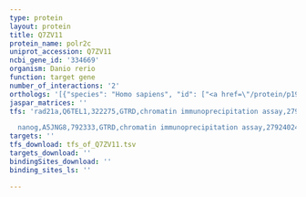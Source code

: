 ```yaml
---
type: protein
layout: protein
title: Q7ZV11
protein_name: polr2c
uniprot_accession: Q7ZV11
ncbi_gene_id: '334669'
organism: Danio rerio
function: target gene
number_of_interactions: '2'
orthologs: '[{"species": "Homo sapiens", "id": ["<a href=\"/protein/p19387\">P19387</a>"]}, {"species": "Mus musculus", "id": ["<a href=\"/protein/p97760\">P97760</a>"]}, {"species": "Rattus norvegicus", "id": ["<a href=\"/protein/q5eb90\">Q5EB90</a>"]}, {"species": "Drosophila melanogaster", "id": ["<a href=\"/protein/o97183\">O97183</a>"]}, {"species": "Caenorhabditis elegans", "id": ["<a href=\"/protein/q93338\">Q93338</a>"]}, {"species": "Saccharomyces cerevisiae", "id": ["<a href=\"/protein/p16370\">P16370</a>"]}]'
jaspar_matrices: ''
tfs: 'rad21a,Q6TEL1,322275,GTRD,chromatin immunoprecipitation assay,27924024%5Buid%5D,No

  nanog,A5JNG8,792333,GTRD,chromatin immunoprecipitation assay,27924024%5Buid%5D,No'
targets: ''
tfs_download: tfs_of_Q7ZV11.tsv
targets_download: ''
bindingSites_download: ''
binding_sites_ls: ''

---
```

